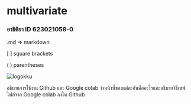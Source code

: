 # multivariate

### อาธิติยา ID 623021058-0

.md => markdown

[ ] square brackets

( ) parentheses

![logokku](https://drive.google.com/drive/u/0/folders/19HvoMXjVN6wZwleR4-XXO65OOWnOgotc.png)

อธิบายการใช้งาน Github และ Google colab ว่าหน้าที่ของแต่ละอันคืออะไรและอธิบายวิธีเซฟไฟล์จาก Google colab ลงใน Github


